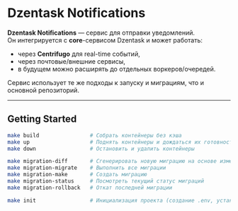 # Dzentask Notifications

**Dzentask Notifications** — сервис для отправки уведомлений.  
Он интегрируется с **core**-сервисом Dzentask и может работать:  
- через **Centrifugo** для real-time событий,  
- через почтовые/внешние сервисы,  
- в будущем можно расширять до отдельных воркеров/очередей.  

Сервис использует те же подходы к запуску и миграциям, что и основной репозиторий.  

---

## Getting Started

```bash
make build                # Собрать контейнеры без кэша
make up                   # Поднять контейнеры и дождаться их готовности
make down                 # Остановить и удалить контейнеры

make migration-diff       # Сгенерировать новую миграцию на основе изменений в Entity
make migration-migrate    # Выполнить все миграции
make migration-make       # Создать миграцию
make migration-status     # Посмотреть текущий статус миграций
make migration-rollback   # Откат последней миграции

make init                 # Инициализация проекта (создание .env, установка зависимостей и т.п.)
